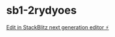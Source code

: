 # sb1-2rydyoes

[Edit in StackBlitz next generation editor ⚡️](https://stackblitz.com/~/github.com/aswa50/sb1-2rydyoes)